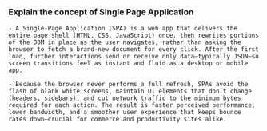 ### Explain the concept of Single Page Application

    - A Single-Page Application (SPA) is a web app that delivers the entire page shell (HTML, CSS, JavaScript) once, then rewrites portions of the DOM in place as the user navigates, rather than asking the browser to fetch a brand-new document for every click. After the first load, further interactions send or receive only data—typically JSON—so screen transitions feel as instant and fluid as a desktop or mobile app.

    - Because the browser never performs a full refresh, SPAs avoid the flash of blank white screens, maintain UI elements that don’t change (headers, sidebars), and cut network traffic to the minimum bytes required for each action. The result is faster perceived performance, lower bandwidth, and a smoother user experience that keeps bounce rates down—crucial for commerce and productivity sites alike.